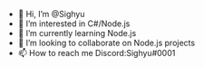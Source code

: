 - 👋 Hi, I’m @Sighyu
- 👀 I’m interested in C#/Node.js
- 🌱 I’m currently learning Node.js
- 💞️ I’m looking to collaborate on Node.js projects
- 📫 How to reach me Discord:Sighyu#0001
